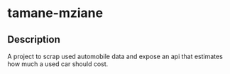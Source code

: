 # tamane-mziane

## Description

A project to scrap used automobile data and expose an api that estimates how much a used car should cost.
